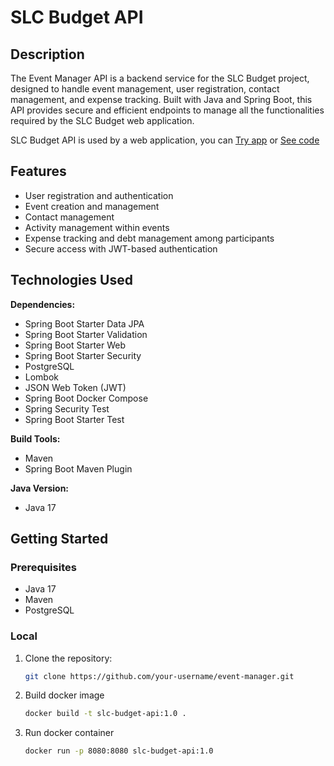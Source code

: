 # SLC Budget API

## Description

The Event Manager API is a backend service for the SLC Budget project, designed to handle event management, user registration, contact management, and expense tracking. Built with Java and Spring Boot, this API provides secure and efficient endpoints to manage all the functionalities required by the SLC Budget web application.

SLC Budget API is used by a web application, you can [Try app] or [See code] 

## Features

- User registration and authentication
- Event creation and management
- Contact management
- Activity management within events
- Expense tracking and debt management among participants
- Secure access with JWT-based authentication

## Technologies Used

**Dependencies:**
- Spring Boot Starter Data JPA
- Spring Boot Starter Validation
- Spring Boot Starter Web
- Spring Boot Starter Security
- PostgreSQL
- Lombok
- JSON Web Token (JWT)
- Spring Boot Docker Compose
- Spring Security Test
- Spring Boot Starter Test

**Build Tools:**
- Maven
- Spring Boot Maven Plugin

**Java Version:**
- Java 17

## Getting Started

### Prerequisites

- Java 17
- Maven
- PostgreSQL

### Local

1. Clone the repository:
   ```sh
   git clone https://github.com/your-username/event-manager.git
   ```
2. Build docker image 
   ```sh
   docker build -t slc-budget-api:1.0 .
   ```
3. Run docker container
   ```sh
   docker run -p 8080:8080 slc-budget-api:1.0
   ```

[Try app]: https://github.com/sxngg/SLC-Budget-Website
[See code]: https://main--slc-budget.netlify.app
